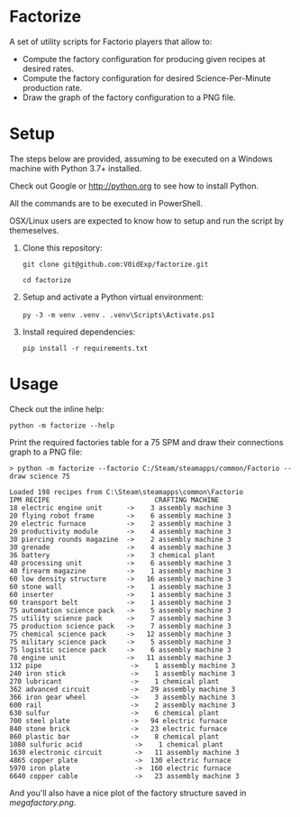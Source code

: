 Factorize
=========

A set of utility scripts for Factorio players that allow to:

* Compute the factory configuration for producing given recipes at desired rates.
* Compute the factory configuration for desired Science-Per-Minute production rate.
* Draw the graph of the factory configuration to a PNG file.

# Setup
The steps below are provided, assuming to be executed on a Windows machine with
Python 3.7+ installed.

Check out Google or http://python.org to see how to install Python.

All the commands are to be executed in PowerShell.

OSX/Linux users are expected to know how to setup and run the script by themeselves.

1. Clone this repository:

    `git clone git@github.com:V0idExp/factorize.git`

    `cd factorize`

2. Setup and activate a Python virtual environment:

    `py -3 -m venv .venv`
    `. .venv\Scripts\Activate.ps1`

3. Install required dependencies:

    `pip install -r requirements.txt`

# Usage

Check out the inline help:

    python -m factorize --help


Print the required factories table for a 75 SPM and draw their connections graph
to a PNG file:

    > python -m factorize --factorio C:/Steam/steamapps/common/Factorio --draw science 75

    Loaded 198 recipes from C:\Steam\steamapps\common\Factorio
    IPM RECIPE                          CRAFTING MACHINE
    18 electric engine unit      ->    3 assembly machine 3
    20 flying robot frame        ->    6 assembly machine 3
    20 electric furnace          ->    2 assembly machine 3
    20 productivity module       ->    4 assembly machine 3
    30 piercing rounds magazine  ->    2 assembly machine 3
    30 grenade                   ->    4 assembly machine 3
    36 battery                   ->    3 chemical plant
    40 processing unit           ->    6 assembly machine 3
    40 firearm magazine          ->    1 assembly machine 3
    60 low density structure     ->   16 assembly machine 3
    60 stone wall                ->    1 assembly machine 3
    60 inserter                  ->    1 assembly machine 3
    60 transport belt            ->    1 assembly machine 3
    75 automation science pack   ->    5 assembly machine 3
    75 utility science pack      ->    7 assembly machine 3
    75 production science pack   ->    7 assembly machine 3
    75 chemical science pack     ->   12 assembly machine 3
    75 military science pack     ->    5 assembly machine 3
    75 logistic science pack     ->    6 assembly machine 3
    78 engine unit               ->   11 assembly machine 3
    132 pipe                      ->    1 assembly machine 3
    240 iron stick                ->    1 assembly machine 3
    270 lubricant                 ->    1 chemical plant
    362 advanced circuit          ->   29 assembly machine 3
    366 iron gear wheel           ->    3 assembly machine 3
    600 rail                      ->    2 assembly machine 3
    630 sulfur                    ->    6 chemical plant
    700 steel plate               ->   94 electric furnace
    840 stone brick               ->   23 electric furnace
    860 plastic bar               ->    8 chemical plant
    1080 sulfuric acid             ->    1 chemical plant
    1630 electronic circuit        ->   11 assembly machine 3
    4865 copper plate              ->  130 electric furnace
    5970 iron plate                ->  160 electric furnace
    6640 copper cable              ->   23 assembly machine 3

And you'll also have a nice plot of the factory structure saved in
_megafactory.png_.
